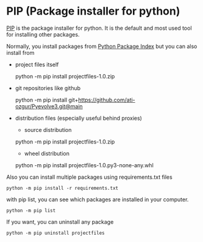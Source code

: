 # PIP (Package installer for python)


[PIP](https://pip.pypa.io/en/stable/) is the package installer for python.
It is the default and most used tool for installing other packages.

Normally, you install packages from [Python Package Index](https://pypi.org/) but you can also install from

- project files itself
	
	python -m pip install projectfiles-1.0.zip

- git repositories like github

	python -m pip install git+https://github.com/ati-ozgur/Pyevolve3.git@main

- distribution files (especially useful behind proxies)
	
	- source distribution 

	python -m pip install projectfiles-1.0.zip

	- wheel distribution 	

	python -m pip install projectfiles-1.0.py3-none-any.whl

Also you can install multiple packages using requirements.txt files

	python -m pip install -r requirements.txt


with pip list, you can see which packages are installed in your computer.

	python -m pip list

If you want, you can uninstall any package


	python -m pip uninstall projectfiles